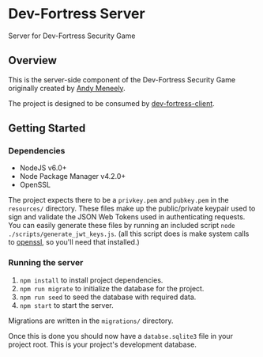 Dev-Fortress Server
=======
Server for Dev-Fortress Security Game

Overview
----
This is the server-side component of the Dev-Fortress Security Game originally created by [Andy Meneely](https://github.com/andymeneely).

The project is designed to be consumed by [dev-fortress-client](https://github.com/andymeneely/dev-fortress-client).

Getting Started
----

### Dependencies
- NodeJS v6.0+
- Node Package Manager v4.2.0+
- OpenSSL

The project expects there to be a `privkey.pem` and `pubkey.pem` in the `resources/` directory. These files make up the public/private keypair used to sign and validate the JSON Web Tokens used in authenticating requests. You can easily generate these files by running an included script `node ./scripts/generate_jwt_keys.js`. (all this script does is make system calls to [openssl](https://github.com/openssl/openssl), so you'll need that installed.)

### Running the server
1. `npm install` to install project dependencies.
2. `npm run migrate` to initialize the database for the project.
3. `npm run seed` to seed the database with required data.
4. `npm start` to start the server.

Migrations are written in the `migrations/` directory.

Once this is done you should now have a `databse.sqlite3` file in your project root. This is your project's development database.
